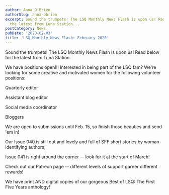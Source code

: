 ```yaml
---
author: Anna O'Brien
authorSlug: anna-obrien
excerpt: Sound the trumpets! The LSQ Monthly News Flash is upon us! Read below for
  the latest from Luna Station...
postCategory: News
pubDate: '2020-02-03'
title: 'LSQ Monthly News Flash: February 2020'
---
```

Sound the trumpets! The LSQ Monthly News Flash is upon us! Read below for the latest from Luna Station.

We have positions open!!! Interested in being part of the LSQ fam? We're looking for some creative and motivated women for the following volunteer positions:

Quarterly editor

Assistant blog editor

Social media coordinator

Bloggers

We are open to submissions until Feb. 15, so finish those beauties and send 'em in!

Our Issue 040 is still out and lovely and full of SFF short stories by woman-identifying authors;

Issue 041 is right around the corner -- look for it at the start of March!

Check out our Patreon page -- different levels of support garner different rewards!

We have print AND digital copies of our gorgeous Best of LSQ: The First Five Years anthology!